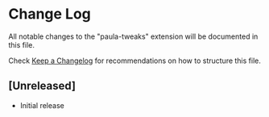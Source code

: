 # Change Log

All notable changes to the "paula-tweaks" extension will be documented in this file.

Check [Keep a Changelog](http://keepachangelog.com/) for recommendations on how to structure this file.

## [Unreleased]

- Initial release